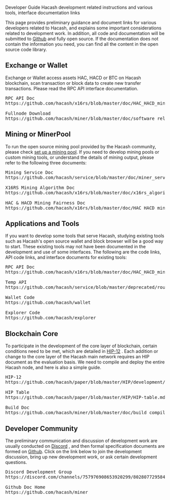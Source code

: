 Developer Guide
Hacash development related instructions and various tools, interface documentation links




This page provides preliminary guidance and document links for various developers related to Hacash, and explains some important considerations related to development work. In addition, all code and documentation will be submitted to [Github](https://github.com/hacash/miner) and fully open source. If the documentation does not contain the information you need, you can find all the content in the open source code library.


## Exchange or Wallet

Exchange or Wallet access assets HAC, HACD or BTC on Hacash blockchain, scan transaction or block data to create new transfer transactions. Please read the RPC API interface documentation.

<pre class="links">
RPC API Doc
https://github.com/hacash/x16rs/blob/master/doc/HAC_HACD_mining_fairness_description.en.md

Fullnode Download
https://github.com/hacash/miner/blob/master/doc/software_release_log.md
</pre>


## Mining or MinerPool

To run the open source mining pool provided by the Hacash community, please check [set up a mining pool](/mining-pool). If you need to develop mining pools or custom mining tools, or understand the details of mining output, please refer to the following three documents:

<pre class="links">
Mining Service Doc
https://github.com/hacash/service/blob/master/doc/miner_service_api.cn.md

X16RS Mining Algorithm Doc
https://github.com/hacash/x16rs/blob/master/doc/x16rs_algorithm_description.cn.md

HAC & HACD Mining Fairness Doc
https://github.com/hacash/x16rs/blob/master/doc/HAC_HACD_mining_fairness_description.cn.md
</pre>


## Applications and Tools

If you want to develop some tools that serve Hacash, studying existing tools such as Hacash's open source wallet and block browser will be a good way to start. These existing tools may not have been documented in the development and use of some interfaces. The following are the code links, API code links, and interface documents for existing tools:

<pre class="links">
RPC API Doc
https://github.com/hacash/x16rs/blob/master/doc/HAC_HACD_mining_fairness_description.en.md

Temp API
https://github.com/hacash/service/blob/master/deprecated/routes.go

Wallet Code
https://github.com/hacash/wallet

Explorer Code
https://github.com/hacash/explorer
</pre>


## Blockchain Core

To participate in the development of the core layer of blockchain, certain conditions need to be met, which are detailed in [HIP-12](https://github.com/hacash/paper/blob/master/HIP/development/HIP-12_Hacash_development_workflow_and_code_permission.pdf) . Each addition or change to the core layer of the Hacash main network requires an HIP document as the evaluation basis. We need to compile and deploy the entire Hacash node, and here is also a simple guide.
<pre class="links">
HIP-12
https://github.com/hacash/paper/blob/master/HIP/development/HIP-12_Hacash_development_workflow_and_code_permission.pdf

HIP Table
https://github.com/hacash/paper/blob/master/HIP/HIP-table.md

Build Doc
https://github.com/hacash/miner/blob/master/doc/build_compilation_en.md
</pre>


## Developer Community

The preliminary communication and discussion of development work are usually conducted on [Discord](https://discord.gg/evtt4bDfKu) , and then formal specification documents are formed on [Github](https://github.com/hacash). Click on the link below to join the development discussion, bring up new development work, or ask certain development questions.

<pre class="links">
Discord Development Group
https://discord.com/channels/757976908653920299/802807729584209920

Github Doc Home
https://github.com/hacash/miner
</pre>